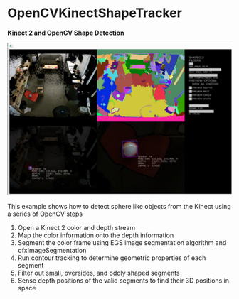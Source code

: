 OpenCVKinectShapeTracker
========================

**Kinect 2 and OpenCV Shape Detection**

![example image](ShapeTracking_Example.PNG "Detection Sample")

This example shows how to detect sphere like objects from the Kinect using a series of OpenCV steps

1. Open a Kinect 2 color and depth stream
1. Map the color information onto the depth information
1. Segment the color frame using EGS image segmentation algorithm and ofxImageSegmentation
1. Run contour tracking to determine geometric properties of each segment
1. Filter out small, oversides, and oddly shaped segments
1. Sense depth positions of the valid segments to find their 3D positions in space


